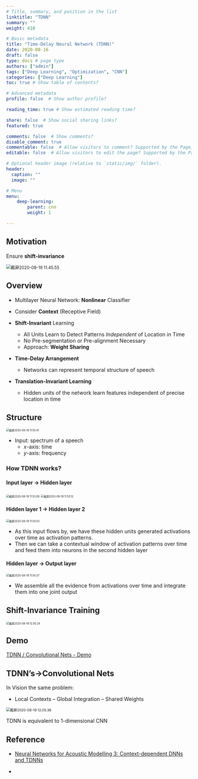 ```yaml
---
# Title, summary, and position in the list
linktitle: "TDNN"
summary: ""
weight: 410

# Basic metadata
title: "Time-Delay Neural Network (TDNN)"
date: 2020-08-16
draft: false
type: docs # page type
authors: ["admin"]
tags: ["Deep Learning", "Optimization", "CNN"]
categories: ["Deep Learning"]
toc: true # Show table of contents?

# Advanced metadata
profile: false  # Show author profile?

reading_time: true # Show estimated reading time?

share: false  # Show social sharing links?
featured: true

comments: false  # Show comments?
disable_comment: true
commentable: false  # Allow visitors to comment? Supported by the Page, Post, and Docs content types.
editable: false  # Allow visitors to edit the page? Supported by the Page, Post, and Docs content types.

# Optional header image (relative to `static/img/` folder).
header:
  caption: ""
  image: ""

# Menu
menu: 
    deep-learning:
        parent: cnn
        weight: 1

---
```


## Motivation

Ensure **shift-invariance**

<img src="https://raw.githubusercontent.com/EckoTan0804/upic-repo/master/uPic/截屏2020-08-19%2011.45.55.png" alt="截屏2020-08-19 11.45.55" style="zoom:80%;" />

## Overview

- Multilayer Neural Network: **Nonlinear** Classifier

- Consider **Context** (Receptive Field)
- **Shift-Invariant** Learning
  - All Units Learn to Detect Patterns *Independent* of Location in Time
  - No Pre-segmentation or Pre-alignment Necessary
  - Approach: **Weight Sharing**
- **Time-Delay Arrangement** 
  - Networks can represent temporal structure of speech
- **Translation-Invariant Learning** 
  - Hidden units of the network learn features independent of precise location in time

## Structure

<img src="https://raw.githubusercontent.com/EckoTan0804/upic-repo/master/uPic/截屏2020-08-19%2011.50.41.png" alt="截屏2020-08-19 11.50.41" style="zoom: 50%;" />

- Input: spectrum of a speech
  - $x$-axis: time
  - $y$-axis: frequency

### How TDNN works?

#### Input layer $\to$ Hidden layer

<img src="https://raw.githubusercontent.com/EckoTan0804/upic-repo/master/uPic/截屏2020-08-19%2011.53.08.png" alt="截屏2020-08-19 11.53.08" style="zoom:50%;" />

<img src="https://raw.githubusercontent.com/EckoTan0804/upic-repo/master/uPic/截屏2020-08-19%2011.53.12.png" alt="截屏2020-08-19 11.53.12" style="zoom:50%;" />

####  Hidden layer 1 $\to$  Hidden layer 2

<img src="https://raw.githubusercontent.com/EckoTan0804/upic-repo/master/uPic/截屏2020-08-19 11.54.03.png" alt="截屏2020-08-19 11.54.03" style="zoom:50%;" />

- As this input flows by, we have these hidden units generated activations over time as activation patterns.
- Then we can take a contextual window of activation patterns over time and feed them into neurons in the second hidden layer 

#### Hidden layer $\to$ Output layer

<img src="https://raw.githubusercontent.com/EckoTan0804/upic-repo/master/uPic/截屏2020-08-19%2011.54.37.png" alt="截屏2020-08-19 11.54.37" style="zoom:50%;" />

- We assemble all the evidence from activations over time and integrate them into one joint output

## Shift-Invariance Training

<img src="https://raw.githubusercontent.com/EckoTan0804/upic-repo/master/uPic/截屏2020-08-19%2012.00.24.png" alt="截屏2020-08-19 12.00.24" style="zoom:50%;" />

## Demo

[TDNN / Convolutional Nets - Demo](https://lecture-demo.ira.uka.de/)

## TDNN’s→Convolutional Nets

In Vision the same problem:

- Local Contexts – Global Integration – Shared Weights

<img src="https://raw.githubusercontent.com/EckoTan0804/upic-repo/master/uPic/截屏2020-08-19%2012.05.36.png" alt="截屏2020-08-19 12.05.36" style="zoom:67%;" />

TDNN is equivalent to 1-dimensional CNN



## Reference

- [Neural Networks for Acoustic Modelling 3: Context-dependent DNNs and TDNNs](http://www.inf.ed.ac.uk/teaching/courses/asr/2018-19/asr09-dnn.pdf)

- 